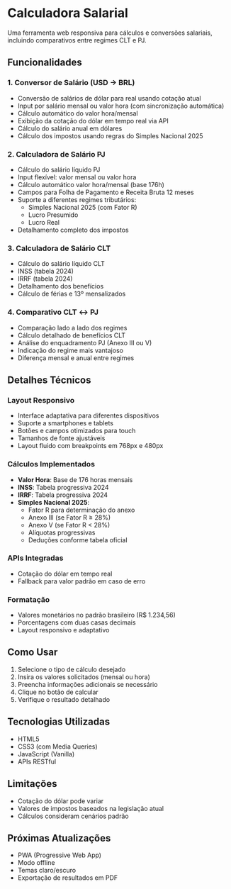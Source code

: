 # Calculadora Salarial

Uma ferramenta web responsiva para cálculos e conversões salariais, incluindo comparativos entre regimes CLT e PJ.

## Funcionalidades

### 1. Conversor de Salário (USD → BRL)
- Conversão de salários de dólar para real usando cotação atual
- Input por salário mensal ou valor hora (com sincronização automática)
- Cálculo automático do valor hora/mensal
- Exibição da cotação do dólar em tempo real via API
- Cálculo do salário anual em dólares
- Cálculo dos impostos usando regras do Simples Nacional 2025

### 2. Calculadora de Salário PJ
- Cálculo do salário líquido PJ
- Input flexível: valor mensal ou valor hora
- Cálculo automático valor hora/mensal (base 176h)
- Campos para Folha de Pagamento e Receita Bruta 12 meses
- Suporte a diferentes regimes tributários:
  - Simples Nacional 2025 (com Fator R)
  - Lucro Presumido
  - Lucro Real
- Detalhamento completo dos impostos

### 3. Calculadora de Salário CLT
- Cálculo do salário líquido CLT
- INSS (tabela 2024)
- IRRF (tabela 2024)
- Detalhamento dos benefícios
- Cálculo de férias e 13º mensalizados

### 4. Comparativo CLT ↔ PJ
- Comparação lado a lado dos regimes
- Cálculo detalhado de benefícios CLT
- Análise do enquadramento PJ (Anexo III ou V)
- Indicação do regime mais vantajoso
- Diferença mensal e anual entre regimes

## Detalhes Técnicos

### Layout Responsivo
- Interface adaptativa para diferentes dispositivos
- Suporte a smartphones e tablets
- Botões e campos otimizados para touch
- Tamanhos de fonte ajustáveis
- Layout fluido com breakpoints em 768px e 480px

### Cálculos Implementados
- **Valor Hora**: Base de 176 horas mensais
- **INSS**: Tabela progressiva 2024
- **IRRF**: Tabela progressiva 2024
- **Simples Nacional 2025**:
  - Fator R para determinação do anexo
  - Anexo III (se Fator R ≥ 28%)
  - Anexo V (se Fator R < 28%)
  - Alíquotas progressivas
  - Deduções conforme tabela oficial

### APIs Integradas
- Cotação do dólar em tempo real
- Fallback para valor padrão em caso de erro

### Formatação
- Valores monetários no padrão brasileiro (R$ 1.234,56)
- Porcentagens com duas casas decimais
- Layout responsivo e adaptativo

## Como Usar

1. Selecione o tipo de cálculo desejado
2. Insira os valores solicitados (mensal ou hora)
3. Preencha informações adicionais se necessário
4. Clique no botão de calcular
5. Verifique o resultado detalhado

## Tecnologias Utilizadas
- HTML5
- CSS3 (com Media Queries)
- JavaScript (Vanilla)
- APIs RESTful

## Limitações
- Cotação do dólar pode variar
- Valores de impostos baseados na legislação atual
- Cálculos consideram cenários padrão

## Próximas Atualizações
- PWA (Progressive Web App)
- Modo offline
- Temas claro/escuro
- Exportação de resultados em PDF